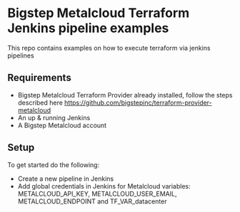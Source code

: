 Bigstep Metalcloud Terraform Jenkins pipeline examples
==================
This repo contains examples on how to execute terraform via jenkins pipelines


Requirements
------------
-	Bigstep Metalcloud Terraform Provider already installed, follow the steps described here https://github.com/bigstepinc/terraform-provider-metalcloud
- An up & running Jenkins 
- A Bigstep Metalcloud account

Setup
------------
To get started do the following:
 - Create a new pipeline in Jenkins
 - Add global credentials in Jenkins for Metalcloud variables: METALCLOUD_API_KEY, METALCLOUD_USER_EMAIL, METALCLOUD_ENDPOINT and TF_VAR_datacenter
